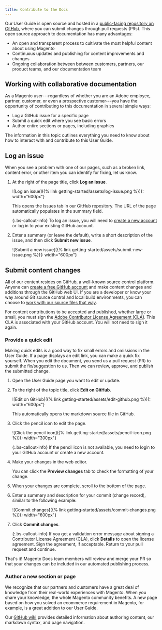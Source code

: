 ```yaml
---
title: Contribute to the Docs
---
```


Our User Guide is open source and hosted in a [public-facing repository on GitHub][1], where you can submit changes through pull requests (PRs). This open source approach to documentation has many advantages:

- An open and transparent process to cultivate the most helpful content about using Magento
- Continuous updates and publishing for content improvements and changes
- Ongoing collaboration between between customers, partners, our product teams, and our documentation team

## Working with collaborative documentation

As a Magento user---regardless of whether you are an Adobe employee, partner, customer, or even a prospective customer---you have the opportunity of contributing to this documentation in several simple ways:

- Log a GitHub issue for a specific page
- Submit a quick edit where you see basic errors
- Author entire sections or pages, including graphics

The information in this topic outlines everything you need to know about how to interact with and contribute to this User Guide.

## Log an issue

When you see a problem with one of our pages, such as a broken link, content error, or other item you can identify for fixing, let us know.

1. At the right of the page title, click **Log an issue**.

   ![Log an issue]({% link getting-started/assets/log-issue.png %}){: width="600px"}

   This opens the Issues tab in our GitHub repository. The URL of the page automatically populates in the summary field.

   {:.bs-callout-info}
   To log an issue, you will need to [create a new account][2] or log in to your existing GitHub account.

1. Enter a summary (or leave the default), write a short description of the issue, and then click **Submit new issue**.

   ![Submit a new issue]({% link getting-started/assets/submit-new-issue.png %}){: width="600px"}

## Submit content changes

All of our content resides on GitHub, a well-known source control platform. Anyone can [create a free GitHub account][2] and make content changes and additions through the GitHub web UI. If you are a developer or know your way around Git source control and local build environments, you can choose to [work with our source files that way][3].

For content contributions to be accepted and published, whether large or small, you must sign the [Adobe Contributor License Agreement (CLA)][4]. This CLA is associated with your GitHub account. You will not need to sign it again.

### Provide a quick edit

Making quick edits is a good way to fix small errors and omissions in the User Guide. If a page displays an edit link, you can make a quick fix yourself. When you edit the document, you send us a pull request (PR) to submit the fix/suggestion to us. Then we can review, approve, and publish the submitted change.

1. Open the User Guide page you want to edit or update.

1. To the right of the topic title, click **Edit on GitHub**.

   ![Edit on GitHub]({% link getting-started/assets/edit-github.png %}){: width="600px"}

   This automatically opens the markdown source file in GitHub.

1. Click the pencil icon to edit the page.

   ![Click the pencil icon]({% link getting-started/assets/pencil-icon.png %}){: width="300px"}

   {:.bs-callout-info}
   If the pencil icon is not available, you need to login to your GitHub account or create a new account.

1. Make your changes in the web editor.

   You can click the **Preview changes** tab to check the formatting of your change.

1. When your changes are complete, scroll to the bottom of the page.

1. Enter a summary and description for your commit (change record), similar to the following example:

   ![Commit changes]({% link getting-started/assets/commit-changes.png %}){: width="600px"}

1. Click **Commit changes**.

   {:.bs-callout-info}
   If you get a validation error message about signing a Contributor License Agreement (CLA), click **Details** to open the license agreement. Sign the agreement, if acceptable. Return to your pull request and continue.

That's it! Magento Docs team members will review and merge your PR so that your changes can be included in our automated publishing process.

### Author a new section or page

We recognize that our partners and customers have a great deal of knowledge from their real-world experiences with Magento. When you share your knowledge, the whole Magento community benefits. A new page based on how you solved an ecommerce requirement in Magento, for example, is a great addition to our User Guide.

Our [GitHub wiki][5] provides detailed information about authoring content, our markdown syntax, and page navigation.

[1]: https://github.com/magento/merchdocs
[2]: https://github.com/signup/free
[3]: https://github.com/magento/merchdocs/wiki/Writing-Content#write-like-a-developer
[4]: https://opensource.adobe.com/cla.html
[5]: https://github.com/magento/merchdocs/wiki/Writing-Content#writing-styles-and-markdown
